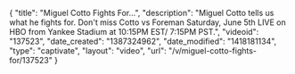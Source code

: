 {
    "title": "Miguel Cotto Fights For...",
    "description": "Miguel Cotto tells us what he fights for.  Don't miss Cotto vs Foreman Saturday, June 5th LIVE on HBO from Yankee Stadium at 10:15PM EST\/ 7:15PM PST.",
    "videoid": "137523",
    "date_created": "1387324962",
    "date_modified": "1418181134",
    "type": "captivate",
    "layout": "video",
    "url": "\/v\/miguel-cotto-fights-for\/137523"
}